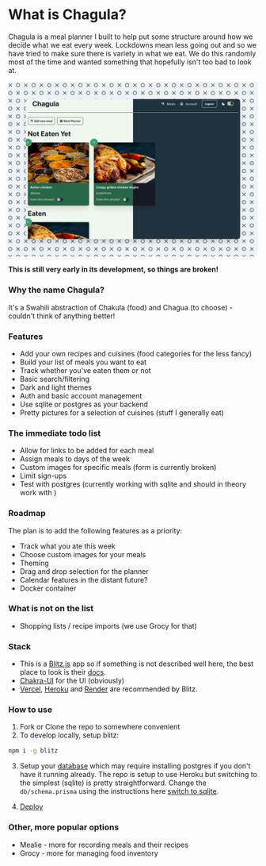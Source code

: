 # What is Chagula?

Chagula is a meal planner I built to help put some structure around how we decide what we eat every week. Lockdowns mean less going out and so we have tried to make sure there is variety in what we eat. We do this randomly most of the time and wanted something that hopefully isn't too bad to look at.

![screenshot](https://raw.githubusercontent.com/sgithuku/Chagula/master/public/screenshot.png)

**This is still very early in its development, so things are broken!**

### Why the name Chagula?

It's a Swahili abstraction of Chakula (food) and Chagua (to choose) - couldn't think of anything better!

### Features

- Add your own recipes and cuisines (food categories for the less fancy)
- Build your list of meals you want to eat
- Track whether you've eaten them or not
- Basic search/filtering
- Dark and light themes
- Auth and basic account management
- Use sqlite or postgres as your backend
- Pretty pictures for a selection of cuisines (stuff I generally eat)

### The immediate todo list

- Allow for links to be added for each meal
- Assign meals to days of the week
- Custom images for specific meals (form is currently broken)
- Limit sign-ups
- Test with postgres (currently working with sqlite and should in theory work with )

### Roadmap

The plan is to add the following features as a priority:

- Track what you ate this week
- Choose custom images for your meals
- Theming
- Drag and drop selection for the planner
- Calendar features in the distant future?
- Docker container

### What is not on the list

- Shopping lists / recipe imports (we use Grocy for that)

### Stack

- This is a [Blitz.js](https://github.com/blitz-js/blitz) app so if something is not described well here, the best place to look is their [docs](https://blitzjs.com/docs).
- [Chakra-UI](chakra-ui.com/) for the UI (obviously)
- [Vercel](https://vercel.com), [Heroku](https://heroku.com) and [Render](https://render.com) are recommended by Blitz.

### How to use

1. Fork or Clone the repo to somewhere convenient
2. To develop locally, setup blitz:

```bash
npm i -g blitz
```

3. Setup your [database](https://blitzjs.com/docs/database-overview) which may require installing postgres if you don't have it running already. The repo is setup to use Heroku but switching to the simplest (sqlite) is pretty straightforward. Change the `db/schema.prisma` using the instructions here [switch to sqlite](https://blitzjs.com/docs/database-overview#switch-to-postgresql).

4. [Deploy](https://blitzjs.com/docs/deploy-heroku)

### Other, more popular options

- Mealie - more for recording meals and their recipes
- Grocy - more for managing food inventory
